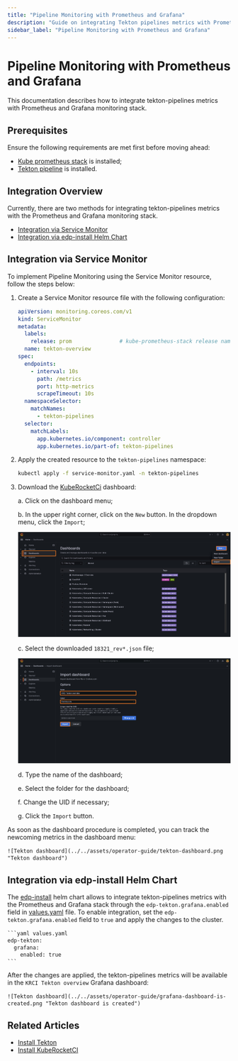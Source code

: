 ```yaml
---
title: "Pipeline Monitoring with Prometheus and Grafana"
description: "Guide on integrating Tekton pipelines metrics with Prometheus and Grafana in KubeRocketCI for comprehensive monitoring and visualization."
sidebar_label: "Pipeline Monitoring with Prometheus and Grafana"
---
```

<!-- markdownlint-disable MD025 -->

# Pipeline Monitoring with Prometheus and Grafana

<head>
  <link rel="canonical" href="https://docs.kuberocketci.io/docs/operator-guide/ci/tekton-monitoring" />
</head>

This documentation describes how to integrate tekton-pipelines metrics with Prometheus and Grafana monitoring stack.

## Prerequisites

Ensure the following requirements are met first before moving ahead:

* [Kube prometheus stack](https://prometheus-community.github.io/helm-charts) is installed;
* [Tekton pipeline](https://github.com/tektoncd/pipeline/releases) is installed.

## Integration Overview

Currently, there are two methods for integrating tekton-pipelines metrics with the Prometheus and Grafana monitoring stack.

* [Integration via Service Monitor](#integration-via-service-monitor)
* [Integration via edp-install Helm Chart](#integration-via-edp-install-helm-chart)

## Integration via Service Monitor

To implement Pipeline Monitoring using the Service Monitor resource, follow the steps below:

1. Create a Service Monitor resource file with the following configuration:

    ```yaml service-monitor.yaml
    apiVersion: monitoring.coreos.com/v1
    kind: ServiceMonitor
    metadata:
      labels:
        release: prom               # kube-prometheus-stack release name
      name: tekton-overview
    spec:
      endpoints:
        - interval: 10s
          path: /metrics
          port: http-metrics
          scrapeTimeout: 10s
      namespaceSelector:
        matchNames:
          - tekton-pipelines
      selector:
        matchLabels:
          app.kubernetes.io/component: controller
          app.kubernetes.io/part-of: tekton-pipelines
    ```

2. Apply the created resource to the `tekton-pipelines` namespace:

    ```bash
    kubectl apply -f service-monitor.yaml -n tekton-pipelines
    ```

3. Download the [KubeRocketCi](https://grafana.com/grafana/dashboards/18321) dashboard:

    a. Click on the dashboard menu;

    b. In the upper right corner, click on the `New` button. In the dropdown menu, click the `Import`;

    ![Import dashboard grafana](../../assets/operator-guide/grafana-tekton-dasboard-import.png "Import Grafana dashboard")

    c. Select the downloaded `18321_rev*.json` file;

    ![Import dashboard grafana options](../../assets/operator-guide/grafana-tekton-dasboard-import-options.png "Import Grafana dashboard: Options")

    d. Type the name of the dashboard;

    e. Select the folder for the dashboard;

    f. Change the UID if necessary;

    g. Click the `Import` button.

As soon as the dashboard procedure is completed, you can track the newcoming metrics in the dashboard menu:

    ![Tekton dashboard](../../assets/operator-guide/tekton-dashboard.png "Tekton dashboard")

## Integration via edp-install Helm Chart

The [edp-install](https://github.com/epam/edp-install/) helm chart allows to integrate tekton-pipelines metrics with the Prometheus and Grafana stack through the `edp-tekton.grafana.enabled` field in [values.yaml](https://github.com/epam/edp-install/blob/d149baeb9756bdf113996620630f9b04f896e08d/deploy-templates/values.yaml#L309) file.
To enable integration, set the `edp-tekton.grafana.enabled` field to `true` and apply the changes to the cluster.

    ```yaml values.yaml
    edp-tekton:
      grafana:
        enabled: true
    ```

After the changes are applied, the tekton-pipelines metrics will be available in the `KRCI Tekton overview` Grafana dashboard:

    ![Tekton dashboard](../../assets/operator-guide/grafana-dashboard-is-created.png "Tekton dashboard is created")


## Related Articles

* [Install Tekton](../install-tekton.md)
* [Install KubeRocketCI](../install-kuberocketci.md)

